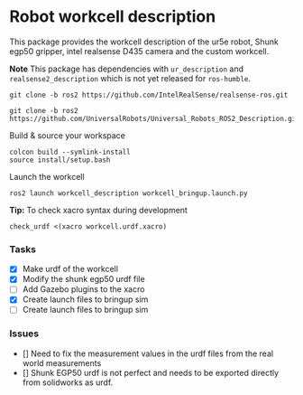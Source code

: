 # Robot workcell description
This package provides the workcell description of the ur5e robot, Shunk egp50 gripper, intel realsense D435 camera and the custom workcell. 

**Note** This package has dependencies with `ur_description` and `realsense2_description` which is not yet released for `ros-humble`. 
````
git clone -b ros2 https://github.com/IntelRealSense/realsense-ros.git
````
````
git clone -b ros2 https://github.com/UniversalRobots/Universal_Robots_ROS2_Description.git
````
Build & source your workspace 
````
colcon build --symlink-install
source install/setup.bash
````
Launch the workcell
````
ros2 launch workcell_description workcell_bringup.launch.py

````
**Tip:**  To check xacro syntax during development
````
check_urdf <(xacro workcell.urdf.xacro)
````

### Tasks 
- [x] Make urdf of the workcell
- [x] Modify the shunk egp50 urdf file
- [ ] Add Gazebo plugins to the xacro
- [x] Create launch files to bringup sim
- [ ] Create launch files to bringup sim

### Issues
- [] Need to fix the measurement values in the urdf files from the real world measurements
- [] Shunk EGP50 urdf is not perfect and needs to be exported directly from solidworks as urdf.
